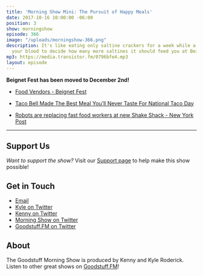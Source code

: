 ```yaml
---
title: 'Morning Show Mini: The Pursuit of Happy Meals'
date: 2017-10-16 10:00:00 -06:00
position: 3
show: morningshow
episode: 366
image: "/uploads/morningshow-366.png"
description: It's like eating only saltine crackers for a week while a robot draws
  your blood to decide how many more saltines it should feed you at Beignet Fest.
mp3: https://media.transistor.fm/0796bfe4.mp3
layout: episode
---
```


**Beignet Fest has been moved to December 2nd!**

* [Food Vendors - Beignet Fest](https://www.beignetfest.com/event-details/food-vendors/)

* [Taco Bell Made The Best Meal You’ll Never Taste For National Taco Day](http://uproxx.com/life/taco-bell-national-taco-day-menu/)

* [Robots are replacing fast food workers at new Shake Shack - New York Post](http://nypost.com/2017/10/02/robots-are-replacing-fast-food-workers-at-new-shake-shack/)

---

## Support Us
*Want to support the show?* Visit our [Support page](https://goodstuff.fm/support) to help make this show possible!

## Get in Touch
* [Email](mailto:kyle@goodstuff.fm)
* [Kyle on Twitter](http://twitter.com/dogburps)
* [Kenny on Twitter](http://twitter.com/pizzarobotics)
* [Morning Show on Twitter](http://twitter.com/morningshowam)
* [Goodstuff.FM on Twitter](http://twitter.com/goodstufffm)

## About
The Goodstuff Morning Show is produced by Kenny and Kyle Roderick. Listen to other great shows on [Goodstuff.FM](http://goodstuff.fm/shows)!

